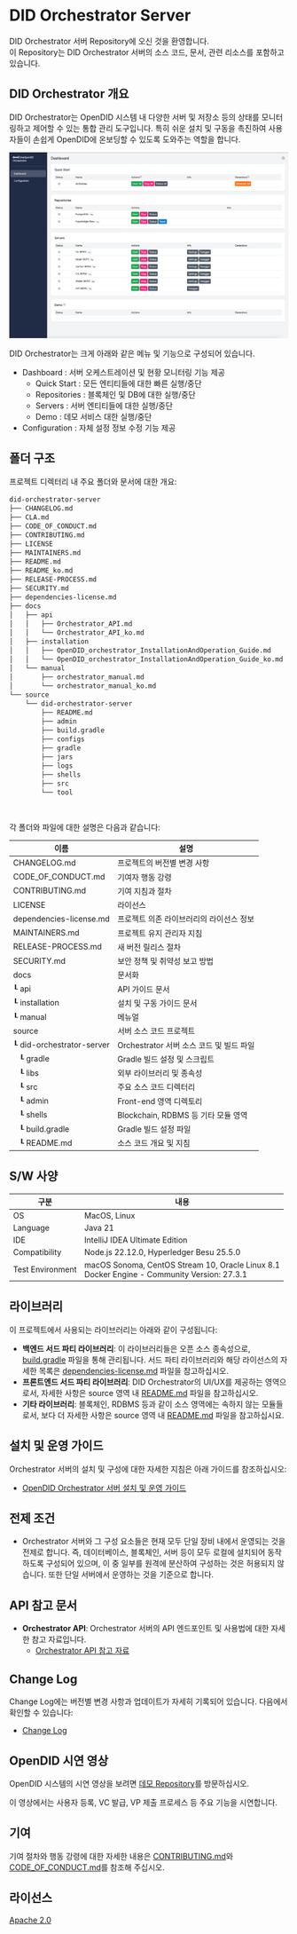 DID Orchestrator Server
==

DID Orchestrator 서버 Repository에 오신 것을 환영합니다. <br>
이 Repository는 DID Orchestrator 서버의 소스 코드, 문서, 관련 리소스를 포함하고 있습니다.

## DID Orchestrator 개요
DID Orchestrator는 OpenDID 시스템 내 다양한 서버 및 저장소 등의 상태를 모니터링하고 제어할 수 있는 통합 관리 도구입니다. 특히 쉬운 설치 및 구동을 촉진하여 사용자들이 손쉽게 OpenDID에 온보딩할 수 있도록 도와주는 역할을 합니다.

![화면 구성](./docs/manual/image/dashboard.png)

DID Orchestrator는 크게 아래와 같은 메뉴 및 기능으로 구성되어 있습니다.
- Dashboard : 서버 오케스트레이션 및 현황 모니터링 기능 제공 
  - Quick Start : 모든 엔티티들에 대한 빠른 실행/중단
  - Repositories : 블록체인 및 DB에 대한 실행/중단
  - Servers : 서버 엔티티들에 대한 실행/중단
  - Demo : 데모 서비스 대한 실행/중단
- Configuration : 자체 설정 정보 수정 기능 제공

## 폴더 구조
프로젝트 디렉터리 내 주요 폴더와 문서에 대한 개요:

```
did-orchestrator-server
├── CHANGELOG.md
├── CLA.md
├── CODE_OF_CONDUCT.md
├── CONTRIBUTING.md
├── LICENSE
├── MAINTAINERS.md
├── README.md
├── README_ko.md
├── RELEASE-PROCESS.md
├── SECURITY.md
├── dependencies-license.md
├── docs
│   ├── api
│   │   ├── Orchestrator_API.md
│   │   └── Orchestrator_API_ko.md
│   ├── installation
│   │   ├── OpenDID_orchestrator_InstallationAndOperation_Guide.md
│   │   └── OpenDID_orchestrator_InstallationAndOperation_Guide_ko.md
│   └── manual
│       ├── orchestrator_manual.md
│       └── orchestrator_manual_ko.md
└── source
    └── did-orchestrator-server
        ├── README.md
        ├── admin
        ├── build.gradle
        ├── configs
        ├── gradle
        ├── jars
        ├── logs
        ├── shells
        ├── src
        └── tool
```

<br/>

각 폴더와 파일에 대한 설명은 다음과 같습니다:

| 이름                             | 설명                                     |
| -------------------------------- | ---------------------------------------- |
| CHANGELOG.md                     | 프로젝트의 버전별 변경 사항              |
| CODE_OF_CONDUCT.md               | 기여자 행동 강령                         |
| CONTRIBUTING.md                  | 기여 지침과 절차                         |
| LICENSE                          | 라이선스                                 |
| dependencies-license.md          | 프로젝트 의존 라이브러리의 라이선스 정보 |
| MAINTAINERS.md                   | 프로젝트 유지 관리자 지침                |
| RELEASE-PROCESS.md               | 새 버전 릴리스 절차                      |
| SECURITY.md                      | 보안 정책 및 취약성 보고 방법            |
| docs                             | 문서화                                   |
| ┖ api                            | API 가이드 문서                          |
| ┖ installation                   | 설치 및 구동 가이드 문서                          |
| ┖ manual                         | 메뉴얼                          |
| source                           | 서버 소스 코드 프로젝트                  |
| ┖ did-orchestrator-server        | Orchestrator 서버 소스 코드 및 빌드 파일 |
| &nbsp;&nbsp;&nbsp;┖ gradle       | Gradle 빌드 설정 및 스크립트             |
| &nbsp;&nbsp;&nbsp;┖ libs         | 외부 라이브러리 및 종속성                |
| &nbsp;&nbsp;&nbsp;┖ src          | 주요 소스 코드 디렉터리                  |
| &nbsp;&nbsp;&nbsp;┖ admin        | Front-end 영역 디렉토리 |
| &nbsp;&nbsp;&nbsp;┖ shells       | Blockchain, RDBMS 등 기타 모듈 영역       |
| &nbsp;&nbsp;&nbsp;┖ build.gradle | Gradle 빌드 설정 파일                    |
| &nbsp;&nbsp;&nbsp;┖ README.md    | 소스 코드 개요 및 지침                   |

## S/W 사양
| 구분                | 내용                          |
|--------------------|------------------------------|
| OS                | MacOS, Linux                  |
| Language          | Java 21                       |
| IDE               | IntelliJ IDEA Ultimate Edition|
| Compatibility     | Node.js 22.12.0, Hyperledger Besu 25.5.0 |
| Test Environment  | macOS Sonoma, CentOS Stream 10, Oracle Linux 8.1 <br> Docker Engine - Community Version: 27.3.1 |

## 라이브러리

이 프로젝트에서 사용되는 라이브러리는 아래와 같이 구성됩니다:

- **백엔드 서드 파티 라이브러리**: 이 라이브러리들은 오픈 소스 종속성으로, [build.gradle](source/did-orchestrator-server/build.gradle) 파일을 통해 관리됩니다. 서드 파티 라이브러리와 해당 라이선스의 자세한 목록은 [dependencies-license.md](dependencies-license.md) 파일을 참고하십시오.
- **프론트엔드 서드 파티 라이브러리**: DID Orchestrator의 UI/UX를 제공하는 영역으로서, 자세한 사항은 source 영역 내 [README.md](source/did-orchestrator-server/README.md) 파일을 참고하십시오.
- **기타 라이브러리**: 블록체인, RDBMS 등과 같이 소스 영역에는 속하지 않는 모듈들로서, 보다 더 자세한 사항은 source 영역 내 [README.md](source/did-orchestrator-server/README.md) 파일을 참고하십시요.


## 설치 및 운영 가이드

Orchestrator 서버의 설치 및 구성에 대한 자세한 지침은 아래 가이드를 참조하십시오:
- [OpenDID Orchestrator 서버 설치 및 운영 가이드](docs/installation/OpenDID_orchestrator_InstallationAndOperation_Guide_ko.md)  

## 전제 조건

- Orchestrator 서버와 그 구성 요소들은 현재 모두 단일 장비 내에서 운영되는 것을 전제로 합니다. 즉, 데이터베이스, 블록체인, 서버 등이 모두 로컬에 설치되어 동작하도록 구성되어 있으며, 이 중 일부를 원격에 분산하여 구성하는 것은 허용되지 않습니다. 또한 단일 서버에서 운영하는 것을 기준으로 합니다.

## API 참고 문서

- **Orchestrator API**: Orchestrator 서버의 API 엔드포인트 및 사용법에 대한 자세한 참고 자료입니다.
  - [Orchestrator API 참고 자료](docs/api/Orchestrator_API_ko.md)

## Change Log

Change Log에는 버전별 변경 사항과 업데이트가 자세히 기록되어 있습니다. 다음에서 확인할 수 있습니다:
- [Change Log](CHANGELOG.md)  

## OpenDID 시연 영상

OpenDID 시스템의 시연 영상을 보려면 [데모 Repository](https://github.com/OmniOneID/did-demo-server)를 방문하십시오. <br>

이 영상에서는 사용자 등록, VC 발급, VP 제출 프로세스 등 주요 기능을 시연합니다.

## 기여

기여 절차와 행동 강령에 대한 자세한 내용은 [CONTRIBUTING.md](CONTRIBUTING.md)와 [CODE_OF_CONDUCT.md](CODE_OF_CONDUCT.md)를 참조해 주십시오.

## 라이선스
[Apache 2.0](LICENSE)
